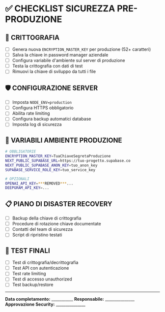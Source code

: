 # ✅ CHECKLIST SICUREZZA PRE-PRODUZIONE

## 🔐 CRITTOGRAFIA
- [ ] Genera nuova `ENCRYPTION_MASTER_KEY` per produzione (52+ caratteri)
- [ ] Salva la chiave in password manager aziendale
- [ ] Configura variabile d'ambiente sul server di produzione
- [ ] Testa la crittografia con dati di test
- [ ] Rimuovi la chiave di sviluppo da tutti i file

## 🛡️ CONFIGURAZIONE SERVER
- [ ] Imposta `NODE_ENV=production`
- [ ] Configura HTTPS obbligatorio
- [ ] Abilita rate limiting
- [ ] Configura backup automatici database
- [ ] Imposta log di sicurezza

## 🚨 VARIABILI AMBIENTE PRODUZIONE
```bash
# OBBLIGATORIE
ENCRYPTION_MASTER_KEY=TuaChiaveSegretaProduzione
NEXT_PUBLIC_SUPABASE_URL=https://tuo-progetto.supabase.co
NEXT_PUBLIC_SUPABASE_ANON_KEY=tuo_anon_key
SUPABASE_SERVICE_ROLE_KEY=tuo_service_key

# OPZIONALI
OPENAI_API_KEY=***REMOVED***...
DEEPGRAM_API_KEY=...
```

## 📋 PIANO DI DISASTER RECOVERY
- [ ] Backup della chiave di crittografia
- [ ] Procedure di rotazione chiave documentate
- [ ] Contatti del team di sicurezza
- [ ] Script di ripristino testati

## 🎯 TEST FINALI
- [ ] Test di crittografia/decrittografia
- [ ] Test API con autenticazione
- [ ] Test rate limiting
- [ ] Test di accesso unauthorized
- [ ] Test backup/restore

---

**Data completamento:** ___________
**Responsabile:** _______________
**Approvazione Security:** _______________
